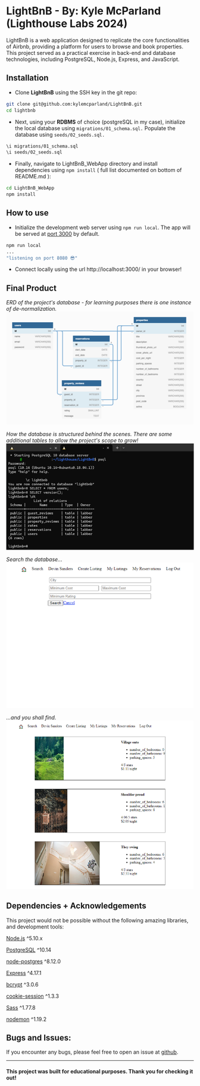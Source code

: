 # LightBnB - By: Kyle McParland (Lighthouse Labs 2024)

LightBnB is a web application designed to replicate the core functionalities of Airbnb, providing a platform for users to browse and book properties. This project served as a practical exercise in back-end and database technologies, including PostgreSQL, Node.js, Express, and JavaScript.

## Installation

- Clone **LightBnB** using the SSH key in the git repo:

```bash
git clone git@github.com:kylemcparland/LightBnB.git
cd lightbnb
```

- Next, using your **RDBMS** of choice (postgreSQL in my case), initialize the local database using `migrations/01_schema.sql.` Populate the database using `seeds/02_seeds.sql.`

```bash
\i migrations/01_schema.sql
\i seeds/02_seeds.sql
```

- Finally, navigate to LightBnB_WebApp directory and install dependencies using `npm install` ( full list documented on bottom of README.md ):

```bash
cd LightBnB_WebApp
npm install
```

## How to use
- Initialize the development web server using `npm run local`. The app will be served at [port 3000](http://localhost:3000/) by default.
```bash
npm run local
...
"listening on port 8080 😎"
```
- Connect locally using the url http://localhost:3000/ in your browser!

## Final Product

_ERD of the project's database - for learning purposes there is one instance of de-normalization._
!["Screenshot of the database ERD"](https://raw.githubusercontent.com/kylemcparland/LightBnB/main/screenshots/lightbnb1.png "Screenshot of the database ERD")

_How the database is structured behind the scenes. There are some additional tables to allow the project's scope to grow!_
!["Screenshot of the database tables in PSQL"](https://raw.githubusercontent.com/kylemcparland/LightBnB/main/screenshots/lightbnb4.png "Screenshot of the database tables in PSQL")

_Search the database..._
!["Screenshot of the front-end of LightBnB - search"](https://raw.githubusercontent.com/kylemcparland/LightBnB/main/screenshots/lightbnb2.png "Screenshot of the front-end of LightBnB - search")

_...and you shall find._
!["Screenshot of the front-end of LightBnB - property listings"](https://raw.githubusercontent.com/kylemcparland/LightBnB/main/screenshots/lightbnb3.png "Screenshot of the front-end of LightBnB - property listings")

## Dependencies + Acknowledgements
This project would not be possible without the following amazing libraries, and development tools:

[Node.js](https://nodejs.org/en/download/package-manager) ^5.10.x

[PostgreSQL](https://www.postgresql.org/) ^10.14

[node-postgres](https://node-postgres.com/) ^8.12.0

[Express](https://expressjs.com/) ^4.17.1

[bcrypt](https://www.npmjs.com/package/bcrypt) ^3.0.6

[cookie-session](https://www.npmjs.com/package/cookie-session?activeTab=readme) ^1.3.3

[Sass](https://www.npmjs.com/package/sass) ^1.77.8

[nodemon](https://www.npmjs.com/package/nodemon) ^1.19.2


## Bugs and Issues:
If you encounter any bugs, please feel free to open an issue at [github](https://github.com/kylemcparland/LightBnB/issues).

---

#### This project was built for educational purposes. Thank you for checking it out!